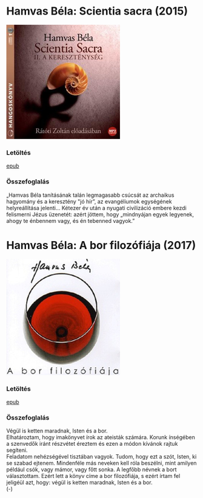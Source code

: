 # <a name="id_777">Hamvas Béla: Scientia sacra (2015)</a>
<img src="https://github.com/BercziSandor/calibre_lib/raw/main/Hamvas%20Bela/Scientia%20sacra%20%28777%29/cover.jpg" alt="cover" width="300"/>

### Letöltés
[epub](https://github.com/BercziSandor/calibre_lib/raw/main/Hamvas%20Bela/Scientia%20sacra%20%28777%29/Scientia%20sacra%20-%20Hamvas%20Bela.epub)

### Összefoglalás
<p class="description">„Hamvas Béla tanításának talán legmagasabb csúcsát az archaikus hagyomány és a keresztény "jó hír”, az evangéliumok egységének helyreállítása jelenti… Kétezer év után a nyugati civilizáció embere kezdi felismerni Jézus üzenetét: azért jöttem, hogy „mindnyájan egyek legyenek, ahogy te énbennem vagy, és én tebenned vagyok.”</p>

# <a name="id_776">Hamvas Béla: A bor filozófiája (2017)</a>
<img src="https://github.com/BercziSandor/calibre_lib/raw/main/Hamvas%20Bela/A%20bor%20filozofiaja%20%28776%29/cover.jpg" alt="cover" width="300"/>

### Letöltés
[epub](https://github.com/BercziSandor/calibre_lib/raw/main/Hamvas%20Bela/A%20bor%20filozofiaja%20%28776%29/A%20bor%20filozofiaja%20-%20Hamvas%20Bela.epub)

### Összefoglalás
<div>
<p>Végül is ketten maradnak, Isten és a bor.<br>Elhatároztam, hogy imakönyvet írok az ateisták számára. Korunk ínségében a szenvedők iránt részvétet éreztem és ezen a módon kívánok rajtuk segíteni.<br>Feladatom nehézségével tisztában vagyok. Tudom, hogy ezt a szót, Isten, ki se szabad ejtenem. Mindenféle más neveken kell róla beszélni, mint amilyen például csók, vagy mámor, vagy főtt sonka. A legfőbb névnek a bort választottam. Ezért lett a könyv címe a bor filozófiája, s ezért írtam fel jeligéül azt, hogy: végül is ketten maradnak, Isten és a bor.<br>(-)</p></div>


